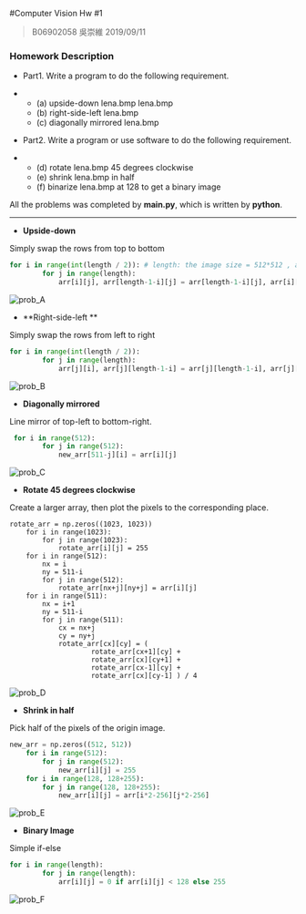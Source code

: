 #Computer Vision Hw #1

> B06902058 吳崇維  																											     	2019/09/11

### Homework Description

- Part1. Write a program to do the following requirement.

- - (a) upside-down lena.bmp lena.bmp
  - (b) right-side-left lena.bmp
  - (c) diagonally mirrored lena.bmp

- Part2. Write a program or use software to do the following requirement.

- - (d) rotate lena.bmp 45 degrees clockwise
  - (e) shrink lena.bmp in half
  - (f) binarize lena.bmp at 128 to get a binary image

All the problems was completed by **main.py**, which is written by **python**.

------------------

- **Upside-down**

Simply swap the rows from top to bottom

```python
for i in range(int(length / 2)): # length: the image size = 512*512 , arr: the output array
        for j in range(length):
            arr[i][j], arr[length-1-i][j] = arr[length-1-i][j], arr[i][j]
```

![prob_A](/Users/loyolaaa/2019_fall/CV/HW1/prob_A.bmp)



- **Right-side-left **

Simply swap the rows from left to right

```python
for i in range(int(length / 2)):
        for j in range(length):
            arr[j][i], arr[j][length-1-i] = arr[j][length-1-i], arr[j][i]
```

![prob_B](/Users/loyolaaa/2019_fall/CV/HW1/prob_B.bmp)



- **Diagonally mirrored**

Line mirror of top-left to bottom-right.

```python
 for i in range(512):
        for j in range(512):
            new_arr[511-j][i] = arr[i][j]
```

![prob_C](/Users/loyolaaa/2019_fall/CV/HW1/prob_C.bmp)



- **Rotate 45 degrees clockwise**

Create a larger array, then plot the pixels to the corresponding place.  

```
rotate_arr = np.zeros((1023, 1023))
    for i in range(1023):
        for j in range(1023):
            rotate_arr[i][j] = 255
    for i in range(512):
        nx = i
        ny = 511-i
        for j in range(512):
            rotate_arr[nx+j][ny+j] = arr[i][j]
    for i in range(511):
        nx = i+1
        ny = 511-i
        for j in range(511):
            cx = nx+j
            cy = ny+j
            rotate_arr[cx][cy] = (
                    rotate_arr[cx+1][cy] +
                    rotate_arr[cx][cy+1] +
                    rotate_arr[cx-1][cy] + 
                    rotate_arr[cx][cy-1] ) / 4
```

![prob_D](/Users/loyolaaa/2019_fall/CV/HW1/prob_D.bmp)



- **Shrink in half**

Pick half of the pixels of the origin image.

``` python
new_arr = np.zeros((512, 512))
    for i in range(512):
        for j in range(512):
            new_arr[i][j] = 255
    for i in range(128, 128+255):
        for j in range(128, 128+255):
            new_arr[i][j] = arr[i*2-256][j*2-256]
```

![prob_E](/Users/loyolaaa/2019_fall/CV/HW1/prob_E.bmp)

- **Binary Image**

Simple if-else

```python
for i in range(length):
        for j in range(length):
            arr[i][j] = 0 if arr[i][j] < 128 else 255
```

![prob_F](/Users/loyolaaa/2019_fall/CV/HW1/prob_F.bmp)









